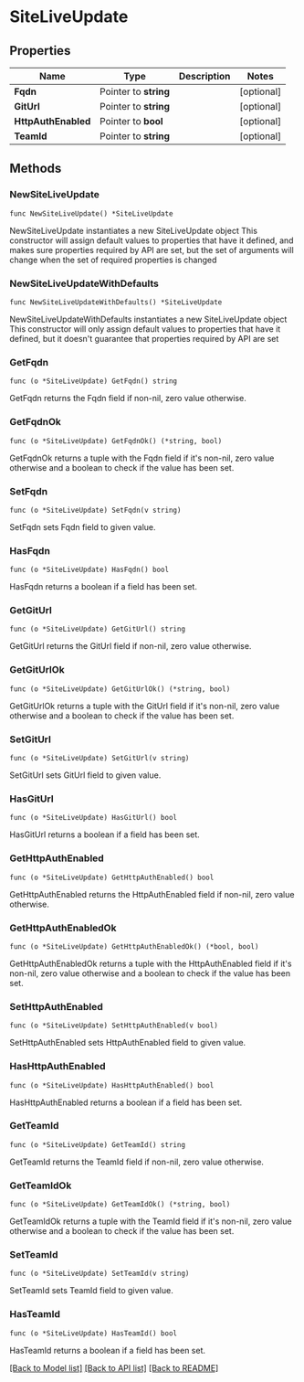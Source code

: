 # SiteLiveUpdate

## Properties

Name | Type | Description | Notes
------------ | ------------- | ------------- | -------------
**Fqdn** | Pointer to **string** |  | [optional] 
**GitUrl** | Pointer to **string** |  | [optional] 
**HttpAuthEnabled** | Pointer to **bool** |  | [optional] 
**TeamId** | Pointer to **string** |  | [optional] 

## Methods

### NewSiteLiveUpdate

`func NewSiteLiveUpdate() *SiteLiveUpdate`

NewSiteLiveUpdate instantiates a new SiteLiveUpdate object
This constructor will assign default values to properties that have it defined,
and makes sure properties required by API are set, but the set of arguments
will change when the set of required properties is changed

### NewSiteLiveUpdateWithDefaults

`func NewSiteLiveUpdateWithDefaults() *SiteLiveUpdate`

NewSiteLiveUpdateWithDefaults instantiates a new SiteLiveUpdate object
This constructor will only assign default values to properties that have it defined,
but it doesn't guarantee that properties required by API are set

### GetFqdn

`func (o *SiteLiveUpdate) GetFqdn() string`

GetFqdn returns the Fqdn field if non-nil, zero value otherwise.

### GetFqdnOk

`func (o *SiteLiveUpdate) GetFqdnOk() (*string, bool)`

GetFqdnOk returns a tuple with the Fqdn field if it's non-nil, zero value otherwise
and a boolean to check if the value has been set.

### SetFqdn

`func (o *SiteLiveUpdate) SetFqdn(v string)`

SetFqdn sets Fqdn field to given value.

### HasFqdn

`func (o *SiteLiveUpdate) HasFqdn() bool`

HasFqdn returns a boolean if a field has been set.

### GetGitUrl

`func (o *SiteLiveUpdate) GetGitUrl() string`

GetGitUrl returns the GitUrl field if non-nil, zero value otherwise.

### GetGitUrlOk

`func (o *SiteLiveUpdate) GetGitUrlOk() (*string, bool)`

GetGitUrlOk returns a tuple with the GitUrl field if it's non-nil, zero value otherwise
and a boolean to check if the value has been set.

### SetGitUrl

`func (o *SiteLiveUpdate) SetGitUrl(v string)`

SetGitUrl sets GitUrl field to given value.

### HasGitUrl

`func (o *SiteLiveUpdate) HasGitUrl() bool`

HasGitUrl returns a boolean if a field has been set.

### GetHttpAuthEnabled

`func (o *SiteLiveUpdate) GetHttpAuthEnabled() bool`

GetHttpAuthEnabled returns the HttpAuthEnabled field if non-nil, zero value otherwise.

### GetHttpAuthEnabledOk

`func (o *SiteLiveUpdate) GetHttpAuthEnabledOk() (*bool, bool)`

GetHttpAuthEnabledOk returns a tuple with the HttpAuthEnabled field if it's non-nil, zero value otherwise
and a boolean to check if the value has been set.

### SetHttpAuthEnabled

`func (o *SiteLiveUpdate) SetHttpAuthEnabled(v bool)`

SetHttpAuthEnabled sets HttpAuthEnabled field to given value.

### HasHttpAuthEnabled

`func (o *SiteLiveUpdate) HasHttpAuthEnabled() bool`

HasHttpAuthEnabled returns a boolean if a field has been set.

### GetTeamId

`func (o *SiteLiveUpdate) GetTeamId() string`

GetTeamId returns the TeamId field if non-nil, zero value otherwise.

### GetTeamIdOk

`func (o *SiteLiveUpdate) GetTeamIdOk() (*string, bool)`

GetTeamIdOk returns a tuple with the TeamId field if it's non-nil, zero value otherwise
and a boolean to check if the value has been set.

### SetTeamId

`func (o *SiteLiveUpdate) SetTeamId(v string)`

SetTeamId sets TeamId field to given value.

### HasTeamId

`func (o *SiteLiveUpdate) HasTeamId() bool`

HasTeamId returns a boolean if a field has been set.


[[Back to Model list]](../README.md#documentation-for-models) [[Back to API list]](../README.md#documentation-for-api-endpoints) [[Back to README]](../README.md)


